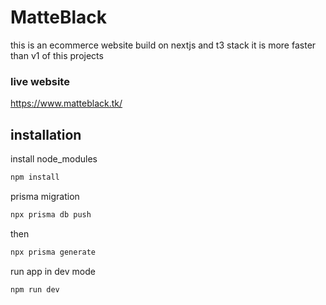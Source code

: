 # MatteBlack

this is an ecommerce website build on nextjs and t3 stack it is more faster than v1 of this projects

### live website

https://www.matteblack.tk/

## installation

install node_modules

```sh
npm install
```

prisma migration

```sh
npx prisma db push
```

then

```sh
npx prisma generate
```

run app in dev mode

```sh
npm run dev
```
